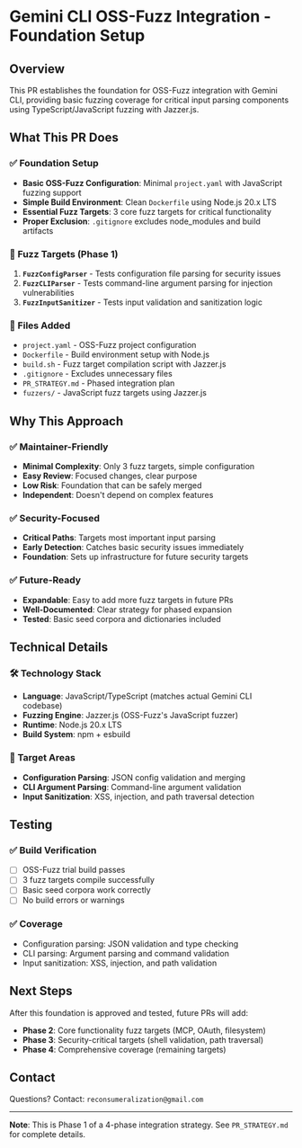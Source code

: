 
# Gemini CLI OSS-Fuzz Integration - Foundation Setup

## Overview
This PR establishes the foundation for OSS-Fuzz integration with Gemini CLI, providing basic fuzzing coverage for critical input parsing components using TypeScript/JavaScript fuzzing with Jazzer.js.

## What This PR Does

### ✅ Foundation Setup
- **Basic OSS-Fuzz Configuration**: Minimal `project.yaml` with JavaScript fuzzing support
- **Simple Build Environment**: Clean `Dockerfile` using Node.js 20.x LTS
- **Essential Fuzz Targets**: 3 core fuzz targets for critical functionality
- **Proper Exclusion**: `.gitignore` excludes node_modules and build artifacts

### 🎯 Fuzz Targets (Phase 1)
1. **`FuzzConfigParser`** - Tests configuration file parsing for security issues
2. **`FuzzCLIParser`** - Tests command-line argument parsing for injection vulnerabilities  
3. **`FuzzInputSanitizer`** - Tests input validation and sanitization logic

### 📁 Files Added
- `project.yaml` - OSS-Fuzz project configuration
- `Dockerfile` - Build environment setup with Node.js
- `build.sh` - Fuzz target compilation script with Jazzer.js
- `.gitignore` - Excludes unnecessary files
- `PR_STRATEGY.md` - Phased integration plan
- `fuzzers/` - JavaScript fuzz targets using Jazzer.js

## Why This Approach

### ✅ Maintainer-Friendly
- **Minimal Complexity**: Only 3 fuzz targets, simple configuration
- **Easy Review**: Focused changes, clear purpose
- **Low Risk**: Foundation that can be safely merged
- **Independent**: Doesn't depend on complex features

### ✅ Security-Focused
- **Critical Paths**: Targets most important input parsing
- **Early Detection**: Catches basic security issues immediately
- **Foundation**: Sets up infrastructure for future security targets

### ✅ Future-Ready
- **Expandable**: Easy to add more fuzz targets in future PRs
- **Well-Documented**: Clear strategy for phased expansion
- **Tested**: Basic seed corpora and dictionaries included

## Technical Details

### 🛠️ Technology Stack
- **Language**: JavaScript/TypeScript (matches actual Gemini CLI codebase)
- **Fuzzing Engine**: Jazzer.js (OSS-Fuzz's JavaScript fuzzer)
- **Runtime**: Node.js 20.x LTS
- **Build System**: npm + esbuild

### 🎯 Target Areas
- **Configuration Parsing**: JSON config validation and merging
- **CLI Argument Parsing**: Command-line argument validation
- **Input Sanitization**: XSS, injection, and path traversal detection

## Testing

### ✅ Build Verification
- [ ] OSS-Fuzz trial build passes
- [ ] 3 fuzz targets compile successfully
- [ ] Basic seed corpora work correctly
- [ ] No build errors or warnings

### ✅ Coverage
- Configuration parsing: JSON validation and type checking
- CLI parsing: Argument parsing and command validation
- Input sanitization: XSS, injection, and path validation

## Next Steps

After this foundation is approved and tested, future PRs will add:
- **Phase 2**: Core functionality fuzz targets (MCP, OAuth, filesystem)
- **Phase 3**: Security-critical targets (shell validation, path traversal)
- **Phase 4**: Comprehensive coverage (remaining targets)

## Contact
Questions? Contact: `reconsumeralization@gmail.com`

---

**Note**: This is Phase 1 of a 4-phase integration strategy. See `PR_STRATEGY.md` for complete details.
